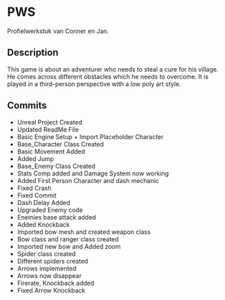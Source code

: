 # PWS
Profielwerkstuk van Conner en Jan.

## Description
This game is about an adventurer who needs
to steal a cure for his village. He comes
across different obstacles which he needs to overcome.
It is played in a third-person perspective
with a low poly art style.


## Commits

* Unreal Project Created
* Updated ReadMe File
* Basic Engine Setup + Import Placeholder Character
* Base_Character Class Created
* Basic Movement Added
* Added Jump
* Base_Enemy Class Created
* Stats Comp added and Damage System now working
* Added First Person Character and dash mechanic
* Fixed Crash
* Fixed Commit
* Dash Delay Added
* Upgraded Enemy code
* Enemies base attack added
* Added Knockback
* Imported bow mesh and created weapon class
* Bow class and ranger class created
* Imported new bow and Added zoom
* Spider class created
* Different spiders created
* Arrows implemented
* Arrows now disappear
* Firerate, Knockback added
* Fixed Arrow Knockback